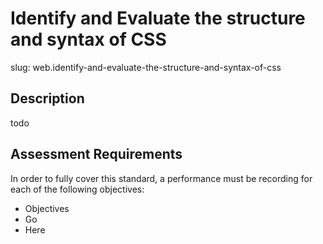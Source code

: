 
# Identify and Evaluate the structure and syntax of CSS

slug: web.identify-and-evaluate-the-structure-and-syntax-of-css

## Description
todo

## Assessment Requirements
In order to fully cover this standard, a performance must be recording for each of the following objectives:

- Objectives
- Go
- Here

          